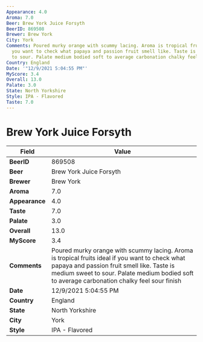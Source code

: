 ```yaml
---
Appearance: 4.0
Aroma: 7.0
Beer: Brew York Juice Forsyth
BeerID: 869508
Brewer: Brew York
City: York
Comments: Poured murky orange with scummy lacing. Aroma is tropical fruits ideal if
  you want to check what papaya and passion fruit smell like. Taste is medium sweet
  to sour. Palate medium bodied soft to average carbonation chalky feel sour finish
Country: England
Date: '"12/9/2021 5:04:55 PM"'
MyScore: 3.4
Overall: 13.0
Palate: 3.0
State: North Yorkshire
Style: IPA - Flavored
Taste: 7.0
---
```


# Brew York Juice Forsyth

| Field         | Value |
|---------------|-------|
| **BeerID** | 869508 |
| **Beer** | Brew York Juice Forsyth |
| **Brewer** | Brew York |
| **Aroma** | 7.0 |
| **Appearance** | 4.0 |
| **Taste** | 7.0 |
| **Palate** | 3.0 |
| **Overall** | 13.0 |
| **MyScore** | 3.4 |
| **Comments** | Poured murky orange with scummy lacing. Aroma is tropical fruits ideal if you want to check what papaya and passion fruit smell like. Taste is medium sweet to sour. Palate medium bodied soft to average carbonation chalky feel sour finish |
| **Date** | 12/9/2021 5:04:55 PM |
| **Country** | England |
| **State** | North Yorkshire |
| **City** | York |
| **Style** | IPA - Flavored |
